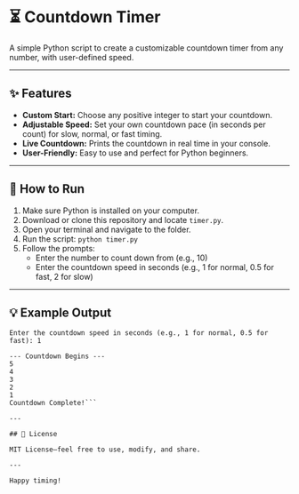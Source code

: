 # ⏳ Countdown Timer

A simple Python script to create a customizable countdown timer from any number, with user-defined speed.

---

## ✨ Features

- **Custom Start:** Choose any positive integer to start your countdown.
- **Adjustable Speed:** Set your own countdown pace (in seconds per count) for slow, normal, or fast timing.
- **Live Countdown:** Prints the countdown in real time in your console.
- **User-Friendly:** Easy to use and perfect for Python beginners.

---

## 🚀 How to Run

1. Make sure Python is installed on your computer.
2. Download or clone this repository and locate `timer.py`.
3. Open your terminal and navigate to the folder.
4. Run the script: `python timer.py`
5. Follow the prompts:
    - Enter the number to count down from (e.g., 10)
    - Enter the countdown speed in seconds (e.g., 1 for normal, 0.5 for fast, 2 for slow)

---

## 💡 Example Output
```Enter the number to start the countdown from: 5
Enter the countdown speed in seconds (e.g., 1 for normal, 0.5 for fast): 1

--- Countdown Begins ---
5
4
3
2
1
Countdown Complete!```

---

## 📄 License

MIT License—feel free to use, modify, and share.

---

Happy timing!
